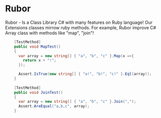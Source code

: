 Rubor
=====

Rubor - Is a Class Library C# with many features on Ruby language! Our Extensions classes mirrow ruby methods. For example, Rubor improve C# Array class with methods like "map", "join"!

```C#
    [TestMethod]
    public void MapTest()
    {
      var array = new string[] { "a", "b", "c" }.Map(x =>{
        return x + "!";
      });

      Assert.IsTrue(new string[] { "a!", "b!", "c!" }.Eql(array));
    }
    
    [TestMethod]
    public void JoinTest()
    {
      var array = new string[] { "a", "b", "c" }.Join(",");
      Assert.AreEqual("a,b,c", array);
    }    
```


